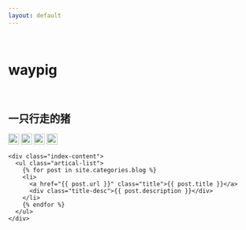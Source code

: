 ```yaml
---
layout: default
---
```


<body>
  <div class="index-wrapper">
    <div class="aside">
      <div class="info-card">
        <h1>waypig</h1>
        <h2>一只行走的猪</h2>
<a href="https://www.weibo.com/" target="_blank"><img src="http://www.weibo.com/favicon.ico" alt="" width="22"/></a>
<a href="https://www.zhihu.com/" target="_blank"><img src="https://static.zhihu.com/static/favicon.ico" alt="" width="22"/></a>
<a href="https://www.v2ex.com" target="_blank"><img src="https://www.v2ex.com/static/img/icon_rayps_64.png" alt="" width="22"/></a>
<a href="https://www.bilibili.com" target="_blank"><img src="https://static.hdslb.com/images/favicon.ico" alt="" width="22"/></a>
      </div>
      <div id="particles-js"></div>
    </div>

    <div class="index-content">
      <ul class="artical-list">
        {% for post in site.categories.blog %}
        <li>
          <a href="{{ post.url }}" class="title">{{ post.title }}</a>
          <div class="title-desc">{{ post.description }}</div>
        </li>
        {% endfor %}
      </ul>
    </div>
  </div>
</body>
